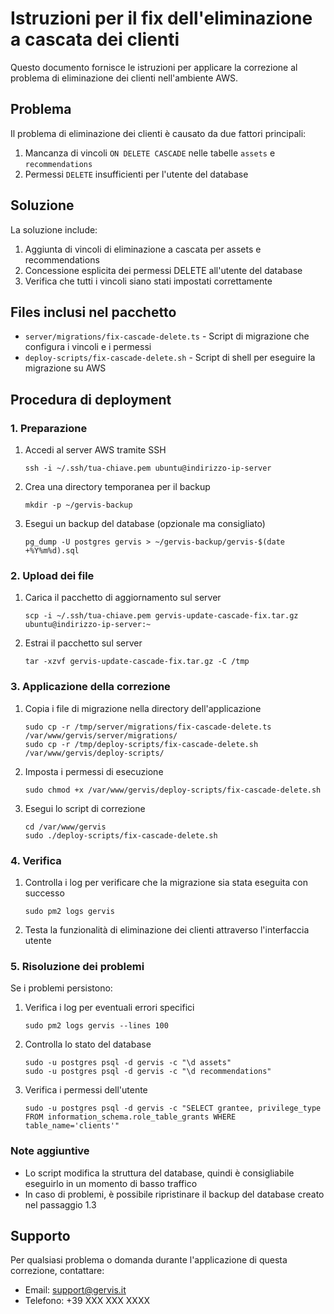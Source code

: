 # Istruzioni per il fix dell'eliminazione a cascata dei clienti

Questo documento fornisce le istruzioni per applicare la correzione al problema di eliminazione dei clienti nell'ambiente AWS.

## Problema

Il problema di eliminazione dei clienti è causato da due fattori principali:

1. Mancanza di vincoli `ON DELETE CASCADE` nelle tabelle `assets` e `recommendations`
2. Permessi `DELETE` insufficienti per l'utente del database

## Soluzione

La soluzione include:

1. Aggiunta di vincoli di eliminazione a cascata per assets e recommendations
2. Concessione esplicita dei permessi DELETE all'utente del database
3. Verifica che tutti i vincoli siano stati impostati correttamente

## Files inclusi nel pacchetto

- `server/migrations/fix-cascade-delete.ts` - Script di migrazione che configura i vincoli e i permessi
- `deploy-scripts/fix-cascade-delete.sh` - Script di shell per eseguire la migrazione su AWS

## Procedura di deployment

### 1. Preparazione

1. Accedi al server AWS tramite SSH
   ```
   ssh -i ~/.ssh/tua-chiave.pem ubuntu@indirizzo-ip-server
   ```

2. Crea una directory temporanea per il backup
   ```
   mkdir -p ~/gervis-backup
   ```

3. Esegui un backup del database (opzionale ma consigliato)
   ```
   pg_dump -U postgres gervis > ~/gervis-backup/gervis-$(date +%Y%m%d).sql
   ```

### 2. Upload dei file

1. Carica il pacchetto di aggiornamento sul server
   ```
   scp -i ~/.ssh/tua-chiave.pem gervis-update-cascade-fix.tar.gz ubuntu@indirizzo-ip-server:~
   ```

2. Estrai il pacchetto sul server
   ```
   tar -xzvf gervis-update-cascade-fix.tar.gz -C /tmp
   ```

### 3. Applicazione della correzione

1. Copia i file di migrazione nella directory dell'applicazione
   ```
   sudo cp -r /tmp/server/migrations/fix-cascade-delete.ts /var/www/gervis/server/migrations/
   sudo cp -r /tmp/deploy-scripts/fix-cascade-delete.sh /var/www/gervis/deploy-scripts/
   ```

2. Imposta i permessi di esecuzione
   ```
   sudo chmod +x /var/www/gervis/deploy-scripts/fix-cascade-delete.sh
   ```

3. Esegui lo script di correzione
   ```
   cd /var/www/gervis
   sudo ./deploy-scripts/fix-cascade-delete.sh
   ```

### 4. Verifica

1. Controlla i log per verificare che la migrazione sia stata eseguita con successo
   ```
   sudo pm2 logs gervis
   ```

2. Testa la funzionalità di eliminazione dei clienti attraverso l'interfaccia utente

### 5. Risoluzione dei problemi

Se i problemi persistono:

1. Verifica i log per eventuali errori specifici
   ```
   sudo pm2 logs gervis --lines 100
   ```

2. Controlla lo stato del database
   ```
   sudo -u postgres psql -d gervis -c "\d assets"
   sudo -u postgres psql -d gervis -c "\d recommendations"
   ```

3. Verifica i permessi dell'utente
   ```
   sudo -u postgres psql -d gervis -c "SELECT grantee, privilege_type FROM information_schema.role_table_grants WHERE table_name='clients'"
   ```

### Note aggiuntive

- Lo script modifica la struttura del database, quindi è consigliabile eseguirlo in un momento di basso traffico
- In caso di problemi, è possibile ripristinare il backup del database creato nel passaggio 1.3

## Supporto

Per qualsiasi problema o domanda durante l'applicazione di questa correzione, contattare:
- Email: support@gervis.it
- Telefono: +39 XXX XXX XXXX